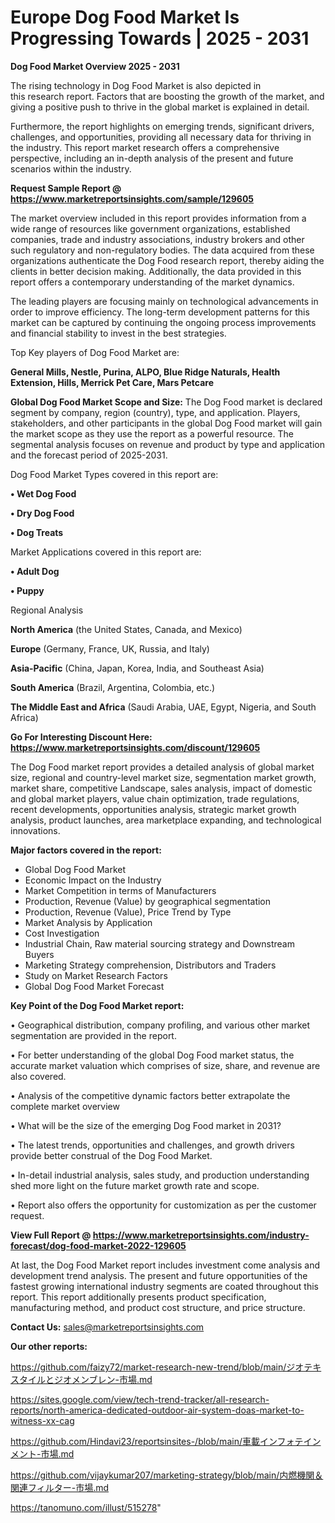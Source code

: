 # Europe Dog Food Market Is Progressing Towards | 2025 - 2031

<Strong> Dog Food Market Overview 2025 - 2031</strong>

The rising technology in Dog Food Market is also depicted in this research report. Factors that are boosting the growth of the market, and giving a positive push to thrive in the global market is explained in detail.

Furthermore, the report highlights on emerging trends, significant drivers, challenges, and opportunities, providing all necessary data for thriving in the industry. This report market research offers a comprehensive perspective, including an in-depth analysis of the present and future scenarios within the industry.

<strong>Request Sample Report @ <a href=https://www.marketreportsinsights.com/sample/129605>https://www.marketreportsinsights.com/sample/129605</a></strong>

The market overview included in this report provides information from a wide range of resources like government organizations, established companies, trade and industry associations, industry brokers and other such regulatory and non-regulatory bodies. The data acquired from these organizations authenticate the Dog Food research report, thereby aiding the clients in better decision making. Additionally, the data provided in this report offers a contemporary understanding of the market dynamics.

The leading players are focusing mainly on technological advancements in order to improve efficiency. The long-term development patterns for this market can be captured by continuing the ongoing process improvements and financial stability to invest in the best strategies.

Top Key players of Dog Food Market are:

<strong>General Mills, Nestle, Purina, ALPO, Blue Ridge Naturals, Health Extension, Hills, Merrick Pet Care, Mars Petcare</strong>

<strong><b>Global Dog Food Market Scope and Size:</b></strong>
The Dog Food market is declared segment by company, region (country), type, and application. Players, stakeholders, and other participants in the global Dog Food market will gain the market scope as they use the report as a powerful resource. The segmental analysis focuses on revenue and product by type and application and the forecast period of 2025-2031.

Dog Food Market Types covered in this report are:

<strong>• Wet Dog Food

• Dry Dog Food

• Dog Treats</strong>

Market Applications covered in this report are:

<strong>• Adult Dog

• Puppy</strong> 

Regional Analysis

<strong>North America</strong> (the United States, Canada, and Mexico)

<strong>Europe</strong> (Germany, France, UK, Russia, and Italy)

<strong>Asia-Pacific</strong> (China, Japan, Korea, India, and Southeast Asia)

<strong>South America</strong> (Brazil, Argentina, Colombia, etc.)

<strong>The Middle East and Africa</strong> (Saudi Arabia, UAE, Egypt, Nigeria, and South Africa)

<strong>Go For Interesting Discount Here: <a href=https://www.marketreportsinsights.com/discount/129605>https://www.marketreportsinsights.com/discount/129605</a></strong>

The Dog Food market report provides a detailed analysis of global market size, regional and country-level market size, segmentation market growth, market share, competitive Landscape, sales analysis, impact of domestic and global market players, value chain optimization, trade regulations, recent developments, opportunities analysis, strategic market growth analysis, product launches, area marketplace expanding, and technological innovations.

<strong><b>Major factors covered in the report:</b></strong>
<ul>
  <li>Global Dog Food Market </li>
  <li>Economic Impact on the Industry</li>
  <li>Market Competition in terms of Manufacturers</li>
  <li>Production, Revenue (Value) by geographical segmentation</li>
  <li>Production, Revenue (Value), Price Trend by Type</li>
  <li>Market Analysis by Application</li>
  <li>Cost Investigation</li>
  <li>Industrial Chain, Raw material sourcing strategy and Downstream Buyers</li>
  <li>Marketing Strategy comprehension, Distributors and Traders</li>
  <li>Study on Market Research Factors</li>
  <li>Global Dog Food Market Forecast</li>
</ul>

<strong><b>Key Point of the Dog Food Market report:</b></strong>

• Geographical distribution, company profiling, and various other market segmentation are provided in the report.

• For better understanding of the global Dog Food market status, the accurate market valuation which comprises of size, share, and revenue are also covered.

• Analysis of the competitive dynamic factors better extrapolate the complete market overview

• What will be the size of the emerging Dog Food market in 2031?

• The latest trends, opportunities and challenges, and growth drivers provide better construal of the Dog Food Market.

• In-detail industrial analysis, sales study, and production understanding shed more light on the future market growth rate and scope.

• Report also offers the opportunity for customization as per the customer request.

<strong><b>View Full Report @ <a href=https://www.marketreportsinsights.com/industry-forecast/dog-food-market-2022-129605>https://www.marketreportsinsights.com/industry-forecast/dog-food-market-2022-129605</a></b></strong>


At last, the Dog Food Market report includes investment come analysis and development trend analysis. The present and future opportunities of the fastest growing international industry segments are coated throughout this report. This report additionally presents product specification, manufacturing method, and product cost structure, and price structure.

<strong>Contact Us:</strong>
sales@marketreportsinsights.com

<strong>Our other reports:</strong>

<a href=https://github.com/faizy72/market-research-new-trend/blob/main/ジオテキスタイルとジオメンブレン-市場.md>https://github.com/faizy72/market-research-new-trend/blob/main/ジオテキスタイルとジオメンブレン-市場.md</a>

<a href=https://sites.google.com/view/tech-trend-tracker/all-research-reports/north-america-dedicated-outdoor-air-system-doas-market-to-witness-xx-cag>https://sites.google.com/view/tech-trend-tracker/all-research-reports/north-america-dedicated-outdoor-air-system-doas-market-to-witness-xx-cag</a>

<a href=https://github.com/Hindavi23/reportsinsites-/blob/main/車載インフォテインメント-市場.md>https://github.com/Hindavi23/reportsinsites-/blob/main/車載インフォテインメント-市場.md</a>

<a href=https://github.com/vijaykumar207/marketing-strategy/blob/main/内燃機関＆関連フィルター-市場.md>https://github.com/vijaykumar207/marketing-strategy/blob/main/内燃機関＆関連フィルター-市場.md</a>

<a href=https://tanomuno.com/illust/515278>https://tanomuno.com/illust/515278</a>"
